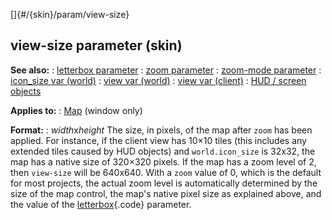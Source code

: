 []{#/{skin}/param/view-size}
## view-size parameter (skin)
**See also:**
:   [letterbox parameter](#/%7Bskin%7D/param/letterbox)
:   [zoom parameter](#/%7Bskin%7D/param/zoom)
:   [zoom-mode parameter](#/%7Bskin%7D/param/zoom-mode)
:   [icon_size var (world)](#/world/var/icon_size)
:   [view var (world)](#/world/var/view)
:   [view var (client)](#/client/var/view)
:   [HUD / screen objects](#/%7Bnotes%7D/HUD)
<!-- -->
**Applies to:**
:   [Map](#/%7Bskin%7D/control/map) (window only)
<!-- -->
**Format:**
:   *width*x*height*
The size, in pixels, of the map after `zoom` has been applied.
For instance, if the client view has 10×10 tiles (this includes any
extended tiles caused by HUD objects) and `world.icon_size` is 32x32,
the map has a native size of 320×320 pixels. If the map has a zoom level
of 2, then `view-size` will be 640x640.
With a `zoom` value of 0, which is the default for most projects, the
actual zoom level is automatically determined by the size of the map
control, the map\'s native pixel size as explained above, and the value
of the [letterbox](#/%7Bskin%7D/param/letterbox){.code} parameter.